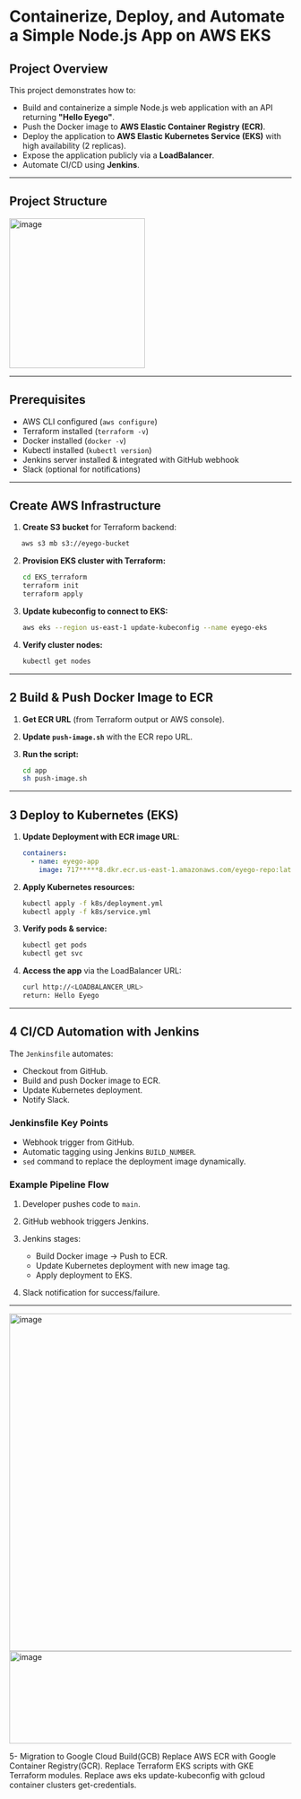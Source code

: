 
#  Containerize, Deploy, and Automate a Simple Node.js App on AWS EKS

##  Project Overview
This project demonstrates how to:
- Build and containerize a simple Node.js web application with an API returning **"Hello Eyego"**.
- Push the Docker image to **AWS Elastic Container Registry (ECR)**.
- Deploy the application to **AWS Elastic Kubernetes Service (EKS)** with high availability (2 replicas).
- Expose the application publicly via a **LoadBalancer**.
- Automate CI/CD using **Jenkins**.

---

##  **Project Structure**
<img width="242" height="267" alt="image" src="https://github.com/user-attachments/assets/736a6eae-8864-45a2-a70a-8353b2bd20b6" />



---

##  **Prerequisites**
- AWS CLI configured (`aws configure`)
- Terraform installed (`terraform -v`)
- Docker installed (`docker -v`)
- Kubectl installed (`kubectl version`)
- Jenkins server installed & integrated with GitHub webhook
- Slack (optional for notifications)

---

##  **Create AWS Infrastructure**
1. **Create S3 bucket** for Terraform backend:
```bash
   aws s3 mb s3://eyego-bucket
````

2. **Provision EKS cluster with Terraform:**

   ```bash
   cd EKS_terraform
   terraform init
   terraform apply
   ```
3. **Update kubeconfig to connect to EKS:**

   ```bash
   aws eks --region us-east-1 update-kubeconfig --name eyego-eks
   ```
4. **Verify cluster nodes:**

   ```bash
   kubectl get nodes
   ```

---

## 2 **Build & Push Docker Image to ECR**

1. **Get ECR URL** (from Terraform output or AWS console).
2. **Update `push-image.sh`** with the ECR repo URL.
3. **Run the script:**

   ```bash
   cd app
   sh push-image.sh
   ```

---

## 3 **Deploy to Kubernetes (EKS)**

1. **Update Deployment with ECR image URL**:

   ```yaml
   containers:
     - name: eyego-app
       image: 717*****8.dkr.ecr.us-east-1.amazonaws.com/eyego-repo:latest
   ```
2. **Apply Kubernetes resources:**

   ```bash
   kubectl apply -f k8s/deployment.yml
   kubectl apply -f k8s/service.yml
   ```
3. **Verify pods & service:**

   ```bash
   kubectl get pods
   kubectl get svc
   ```
4. **Access the app** via the LoadBalancer URL:

   ```bash
   curl http://<LOADBALANCER_URL>
   return: Hello Eyego

   ```

---

## 4 **CI/CD Automation with Jenkins**

The `Jenkinsfile` automates:

* Checkout from GitHub.
* Build and push Docker image to ECR.
* Update Kubernetes deployment.
* Notify Slack.

###  **Jenkinsfile Key Points**

* Webhook trigger from GitHub.
* Automatic tagging using Jenkins `BUILD_NUMBER`.
* `sed` command to replace the deployment image dynamically.

###  **Example Pipeline Flow**

1. Developer pushes code to `main`.
2. GitHub webhook triggers Jenkins.
3. Jenkins stages:

   * Build Docker image → Push to ECR.
   * Update Kubernetes deployment with new image tag.
   * Apply deployment to EKS.
4. Slack notification for success/failure.
---
<img width="1366" height="602" alt="image" src="https://github.com/user-attachments/assets/395deab5-f474-49b1-9944-2e6d84b9e993" />

<img width="1366" height="165" alt="image" src="https://github.com/user-attachments/assets/50ae7721-a41e-4544-a158-3082143dc1f7" />


5- Migration to Google Cloud Build(GCB)
Replace AWS ECR with Google Container Registry(GCR).
Replace Terraform EKS scripts with GKE Terraform modules.
Replace aws eks update-kubeconfig with gcloud container clusters get-credentials.

